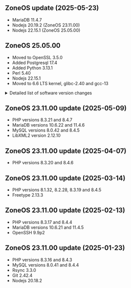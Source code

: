 ## ZoneOS update (2025-05-23)

  * MariaDB 11.4.7
  * Nodejs 20.19.2 (ZoneOS 23.11.00)
  * Nodejs 22.15.1 (ZoneOS 25.05.00)

## ZoneOS 25.05.00 

  * Moved to OpenSSL 3.5.0
  * Added Postgresql 17.4
  * Added Python 3.13.1
  * Perl 5.40
  * Nodejs 22.15.1
  * Moved to 6.6 LTS kernel, glibc-2.40 and gcc-13

<details>
  <summary>Detailed list of software version changes</summary>

  ### Changes
  * app-antivirus/clamav 1.0.3 -> 1.4.2
  * app-arch/brotli 1.0.9-r5 -> 1.1.0
  * app-arch/bzip2 1.0.8-r4 -> 1.0.8-r5
  * app-arch/gzip 1.12-r4 -> 1.13-r1
  * app-arch/lz4 1.9.4 -> 1.10.0-r1
  * app-arch/p7zip 16.02-r8 -> 17.05-r1
  * app-arch/pigz 2.7 -> 2.8
  * app-arch/tar 1.34-r3 -> 1.35
  * app-arch/unrar 6.2.8 -> 7.0.9
  * app-arch/xz-utils 5.4.2 -> 5.8.1
  * app-arch/zstd 1.5.5 -> 1.5.6
  * app-crypt/gnupg 2.2.41 -> 2.4.6-r1
  * app-crypt/gpgme 1.18.0-r2 -> 1.23.2-r2
  * app-crypt/libmd 1.0.4 -> 1.1.0
  * app-crypt/mit-krb5 1.20.1 -> 1.21.3
  * app-editors/nano 7.2 -> 8.2
  * app-editors/vim 9.0.1403 -> 9.1.0366
  * app-editors/vim-core 9.0.1403 -> 9.1.0366-r1
  * app-misc/ca-certificates 3.91 -> 3.107
  * app-misc/jq 1.7_pre20201109-r1 -> 1.7.1-r1
  * app-misc/mc 4.8.28-r2 -> 4.8.32-r1
  * app-misc/tmux 3.3a-r1 -> 3.5a
  * app-shells/bash 5.1_p16-r2 -> 5.2_p37
  * app-text/ghostscript-gpl 10.0.0-r5 -> 10.05.0
  * dev-db/freetds 1.2.18 -> 1.4.17
  * dev-db/mariadb-connector-c 3.4.3 -> 3.4.5
  * dev-db/redis 7.0.12 -> 7.4.1
  * dev-db/sqlite 3.42.0 -> 3.46.1
  * dev-db/unixODBC 2.3.9 -> 2.3.12
  * dev-lang/perl 5.36.0-r1 -> 5.40.0
  * dev-libs/expat 2.5.0 -> 2.6.4
  * dev-libs/fribidi 1.0.12 -> 1.0.13
  * dev-libs/icu 72.1 -> 75.1
  * dev-libs/json-c 0.16-r1 -> 0.18
  * dev-libs/libfastjson 0.99.9-r1 -> 1.2304.0
  * dev-libs/libpcre2 10.42-r1 -> 10.44-r1
  * dev-libs/librdkafka 1.8.2 -> 2.2.0-r1
  * dev-libs/libsodium 1.0.18_p20220618 -> 1.0.20
  * dev-libs/libxml2 2.10.4 -> 2.12.10
  * dev-libs/libzip 1.9.2 -> 1.11.2
  * dev-libs/oniguruma 6.9.8 -> 6.9.9
  * dev-libs/openssl 1.1.1w -> 3.5.0
  * dev-libs/protobuf 21.9 -> 28.0
  * dev-libs/protobuf-c 1.4.1 -> 1.5.0-r2
  * dev-php/blackfire 1.91.0 -> 1.92.32
  * dev-php/ioncube 13.0.2 -> 14.4.0
  * dev-php/maxminddb 1.11.0-r2 -> 1.12.0
  * dev-php/newrelic 10.14.0.3 -> 11.8.0.22
  * dev-php/pecl-mailparse 3.1.6 -> 3.1.8
  * dev-php/pecl-memcached 3.2.0-r1 -> 3.3.0
  * dev-php/pecl-mongodb 1.17.0 -> 2.0.0
  * dev-php/pecl-protobuf 3.24.2 -> 4.28.0
  * dev-php/pecl-rdkafka 6.0.3-r1 -> 6.0.5
  * dev-php/pecl-redis 5.3.7-r1 -> 6.2.0
  * dev-php/pecl-xdebug 3.2.2 -> 3.4.2
  * dev-php/sourceguardian 14.0.3 -> 16.0.2
  * dev-python/mysqlclient 2.1.1 -> 2.2.6
  * dev-python/pip 22.3.1 -> 24.3.1-r2
  * dev-python/pymongo 4.3.3 -> 4.10.1
  * dev-python/setuptools 65.6.3 -> 75.6.0-r1
  * dev-python/virtualenv 20.16.7 -> 20.28.0
  * dev-vcs/git 2.42.1 -> 2.49.0
  * gnome-base/librsvg 2.40.21 -> 2.57.3
  * mail-mta/postfix 3.6.10 -> 3.9.1
  * media-gfx/gifsicle 1.93 -> 1.95
  * media-gfx/imagemagick 7.1.1.12 -> 7.1.1.43
  * media-gfx/jpegoptim 1.4.6 -> 1.5.5
  * media-gfx/libimagequant 4.1.0 -> 4.3.0
  * media-gfx/optipng 0.7.7-r1 -> 0.7.8
  * media-gfx/pngquant 2.17.0 -> 2.18.0
  * media-gfx/wkhtmltopdf 0.12.6 -> 0.12.6.1
  * media-libs/fontconfig 2.14.2 -> 2.15.0-r1
  * media-libs/freetype 2.12.1-r2 -> 2.13.3
  * media-libs/gd 2.3.3-r3 -> 2.3.3-r4
  * media-libs/harfbuzz 6.0.0 -> 10.1.0
  * media-libs/jbig2dec 0.19 -> 0.20
  * media-libs/lcms 2.14-r4 -> 2.16-r1
  * media-libs/libaom 3.5.0 -> 3.9.1
  * media-libs/libde265 1.0.9 -> 1.0.15
  * media-libs/libepoxy 1.5.10-r1 -> 1.5.10-r3
  * media-libs/libglvnd 1.6.0 -> 1.7.0
  * media-libs/libheif 1.13.0 -> 1.18.2-r1
  * media-libs/libjpeg-turbo 2.1.4 -> 3.0.3-r1
  * media-libs/libpng 1.6.39 -> 1.6.44
  * media-libs/libwebp 1.2.4-r2 -> 1.4.0
  * media-libs/openjpeg 2.5.0-r4 -> 2.5.2
  * media-libs/tiff 4.5.0-r2 -> 4.6.0-r1
  * media-video/ffmpeg 4.4.3 -> 6.1.2
  * net-analyzer/traceroute 2.1.1 -> 2.1.5
  * net-dns/bind 9.16.44 -> 9.18.33
  * net-dns/libidn 1.41 -> 1.42
  * net-dns/libidn2 2.3.4 -> 2.3.7
  * net-libs/grpc 1.52.1 -> 1.65.1
  * net-libs/nghttp2 1.57.0 -> 1.62.1
  * net-libs/serf 1.3.9-r3 -> 1.3.10
  * net-misc/curl 8.4.0 -> 8.12.1
  * net-misc/memcached 1.6.19 -> 1.6.27
  * net-misc/openssh 9.3_p2 -> 9.9_p2
  * net-misc/rsync 3.2.4-r3 -> 3.3.0-r2
  * net-misc/wget 1.21.3-r1 -> 1.25.0
  * net-misc/whois 5.5.14 -> 5.5.23
  * net-nds/openldap 2.6.3-r7 -> 2.6.8
  * sys-apps/bat 0.21.0 -> 0.24.0-r1
  * sys-apps/coreutils 9.1-r2 -> 9.5
  * sys-apps/diffutils 3.9-r1 -> 3.10
  * sys-apps/file 5.44-r3 -> 5.45-r4
  * sys-apps/findutils 4.9.0-r2 -> 4.10.0
  * sys-apps/gawk 5.2.1 -> 5.3.1
  * sys-apps/grep 3.8-r1 -> 3.11-r1
  * sys-apps/less 608-r2 -> 668
  * sys-apps/util-linux 2.38.1 -> 2.40.2
  * sys-devel/gettext 0.21.1 -> 0.22.5
  * sys-kernel/zoneos-kernel 5.15.138 -> 6.6.89
  * sys-libs/glibc 2.36-r5 -> 2.40-r5
  * sys-libs/timezone-data 2022g -> 2024a-r1
  * sys-libs/zlib 1.2.13-r1 -> 1.3.1-r1
  * sys-process/htop 3.2.2 -> 3.3.0
  * www-apache/mod_security 2.9.7 -> 2.9.8
  * www-servers/apache 2.4.58 -> 2.4.62
  * www-servers/nginx 1.24.0-r1 -> 1.26.3
</details>

## ZoneOS 23.11.00 update (2025-05-09)

  * PHP versions 8.3.21 and 8.4.7
  * MariaDB versions 10.6.22 and 11.4.6
  * MySQL versions 8.0.42 and 8.4.5
  * LibXML2 version 2.12.10

## ZoneOS 23.11.00 update (2025-04-07)

  * PHP versions 8.3.20 and 8.4.6

## ZoneOS 23.11.00 update (2025-03-14)

  * PHP versions 8.1.32, 8.2.28, 8.3.19 and 8.4.5
  * Freetype 2.13.3

## ZoneOS 23.11.00 update (2025-02-13)

  * PHP versions 8.3.17 and 8.4.4
  * MariaDB versions 10.6.21 and 11.4.5
  * OpenSSH 9.9p2

## ZoneOS 23.11.00 update (2025-01-23)

  * PHP versions 8.3.16 and 8.4.3
  * MySQL versions 8.0.41 and 8.4.4
  * Rsync 3.3.0
  * Git 2.42.4
  * Nodejs 20.18.2


